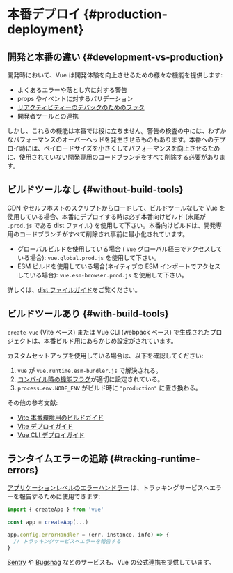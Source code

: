# 本番デプロイ {#production-deployment}

## 開発と本番の違い {#development-vs-production}

開発時において、Vue は開発体験を向上させるための様々な機能を提供します:

- よくあるエラーや落とし穴に対する警告
- props やイベントに対するバリデーション
- [リアクティビティーのデバックのためのフック](/guide/extras/reactivity-in-depth#reactivity-debugging)
- 開発者ツールとの連携

しかし、これらの機能は本番では役に立ちません。警告の検査の中には、わずかなパフォーマンスのオーバーヘッドを発生させるものもあります。本番へのデプロイ時には、ペイロードサイズを小さくしてパフォーマンスを向上させるために、使用されていない開発専用のコードブランチをすべて削除する必要があります。

## ビルドツールなし {#without-build-tools}

CDN やセルフホストのスクリプトからロードして、ビルドツールなしで Vue を使用している場合、本番にデプロイする時は必ず本番向けビルド (末尾が `.prod.js` である dist ファイル) を使用して下さい。本番向けビルドは、開発専用のコードブランチがすべて削除され事前に最小化されています。

- グローバルビルドを使用している場合 ( `Vue` グローバル経由でアクセスしている場合): `vue.global.prod.js` を使用して下さい。
- ESM ビルドを使用している場合(ネイティブの ESM インポートでアクセスしている場合): `vue.esm-browser.prod.js` を使用して下さい。

詳しくは、[dist ファイルガイド](https://github.com/vuejs/core/tree/main/packages/vue#which-dist-file-to-use)をご覧ください。

## ビルドツールあり {#with-build-tools}

`create-vue` (Vite ベース) または Vue CLI (webpack ベース) で生成されたプロジェクトは、本番ビルド用にあらかじめ設定がされています。

カスタムセットアップを使用している場合は、以下を確認してください:

1. `vue` が `vue.runtime.esm-bundler.js` で解決される。
2. [コンパイル時の機能フラグ](/api/compile-time-flags)が適切に設定されている。
3. <code>process.env<wbr>.NODE_ENV</code> がビルド時に `"production"` に置き換わる。

その他の参考文献:

- [Vite 本番環境用のビルドガイド](https://ja.vitejs.dev/guide/build.html)
- [Vite デプロイガイド](https://ja.vitejs.dev/guide/static-deploy.html)
- [Vue CLI デプロイガイド](https://cli.vuejs.org/guide/deployment.html)

## ランタイムエラーの追跡 {#tracking-runtime-errors}

[アプリケーションレベルのエラーハンドラー](/api/application#app-config-errorhandler) は、トラッキングサービスへエラーを報告するために使用できます:

```js
import { createApp } from 'vue'

const app = createApp(...)

app.config.errorHandler = (err, instance, info) => {
  // トラッキングサービスへエラーを報告する
}
```

[Sentry](https://docs.sentry.io/platforms/javascript/guides/vue/) や [Bugsnag](https://docs.bugsnag.com/platforms/javascript/vue/) などのサービスも、Vue の公式連携を提供しています。
